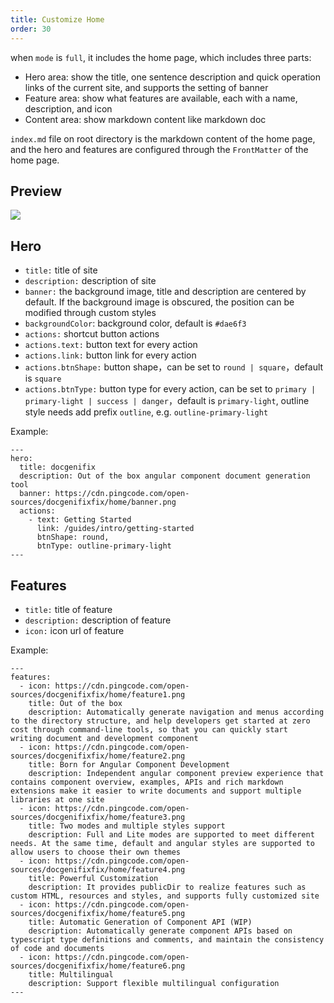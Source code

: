 ```yaml
---
title: Customize Home
order: 30
---
```


when `mode` is `full`, it includes the home page, which includes three parts:
- Hero area: show the title, one sentence description and quick operation links of the current site, and supports the setting of banner
- Feature area: show what features are available, each with a name, description, and icon 
- Content area: show markdown content like markdown doc


`index.md` file on root directory is the markdown content of the home page, and the hero and features are configured through the `FrontMatter` of the home page.

## Preview

![](assets/images/home-preview.png)


## Hero

- `title:` title of site
- `description:` description of site
- `banner:` the background image, title and description are centered by default. If the background image is obscured, the position can be modified through custom styles
- `backgroundColor`: background color, default is `#dae6f3`
- `actions:` shortcut button actions
- `actions.text:` button text for every action
- `actions.link:` button link for every action
- `actions.btnShape:` button shape，can be set to `round | square`，default is `square`
- `actions.btnType:` button type for every action, can be set to `primary | primary-light | success | danger`，default is `primary-light`, outline style needs add prefix `outline`, e.g. `outline-primary-light`

Example:
```
---
hero:
  title: docgenifix
  description: Out of the box angular component document generation tool
  banner: https://cdn.pingcode.com/open-sources/docgenifixfix/home/banner.png
  actions:
    - text: Getting Started
      link: /guides/intro/getting-started
      btnShape: round,
      btnType: outline-primary-light
---
```

## Features
- `title:` title of feature
- `description:` description of feature
- `icon:` icon url of feature

Example:
```
---
features:
  - icon: https://cdn.pingcode.com/open-sources/docgenifixfix/home/feature1.png
    title: Out of the box
    description: Automatically generate navigation and menus according to the directory structure, and help developers get started at zero cost through command-line tools, so that you can quickly start  writing document and development component
  - icon: https://cdn.pingcode.com/open-sources/docgenifixfix/home/feature2.png
    title: Born for Angular Component Development
    description: Independent angular component preview experience that contains component overview, examples, APIs and rich markdown extensions make it easier to write documents and support multiple libraries at one site
  - icon: https://cdn.pingcode.com/open-sources/docgenifixfix/home/feature3.png
    title: Two modes and multiple styles support
    description: Full and Lite modes are supported to meet different needs. At the same time, default and angular styles are supported to allow users to choose their own themes
  - icon: https://cdn.pingcode.com/open-sources/docgenifixfix/home/feature4.png
    title: Powerful Customization
    description: It provides publicDir to realize features such as custom HTML, resources and styles, and supports fully customized site
  - icon: https://cdn.pingcode.com/open-sources/docgenifixfix/home/feature5.png
    title: Automatic Generation of Component API (WIP)
    description: Automatically generate component APIs based on typescript type definitions and comments, and maintain the consistency of code and documents
  - icon: https://cdn.pingcode.com/open-sources/docgenifixfix/home/feature6.png
    title: Multilingual
    description: Support flexible multilingual configuration
---
```
